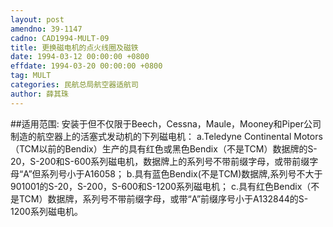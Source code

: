 ```yaml
---
layout: post
amendno: 39-1147
cadno: CAD1994-MULT-09
title: 更换磁电机的点火线圈及磁铁
date: 1994-03-12 00:00:00 +0800
effdate: 1994-03-20 00:00:00 +0800
tag: MULT
categories: 民航总局航空器适航司
author: 薛其珠
---
```


##适用范围:
安装于但不仅限于Beech，Cessna，Maule，Mooney和Piper公司制造的航空器上的活塞式发动机的下列磁电机：
a.Teledyne Continental Motors （TCM以前的Bendix）生产的具有红色或黑色Bendix（不是TCM）数据牌的S-20，S-200和S-600系列磁电机，数据牌上的系列号不带前缀字母，或带前缀字母“A”但系列号小于A16058；
b.具有蓝色Bendix(不是TCM)数据牌,系列号不大于901001的S-20，S-200，S-600和S-1200系列磁电机；
c.具有红色Bendix（不是TCM）数据牌，系列号不带前缀字母，或带“A”前缀序号小于A132844的S-1200系列磁电机。

